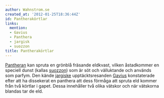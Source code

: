 ```yaml
---
author: Wahnstrom.se
created_at: '2012-01-25T18:36:44Z'
id: Pantherakörtlar
links:
  mention:
  - Gavius
  - Panthera
  - jargisk
  - suozzon
title: Pantherakörtlar
---
```


[Pantheran] kan spruta en grönblå fräsande eldkvast, vilken åstadkommer en speciell dunst (kallas
[suozzon]) som är söt och välluktande och används som parfym. Den kände [jargiske] upptäcktsresanden
[Gavius] konstaterade efter att ha dissekerat en panthera att dess förmåga att spruta eld kommer
från två körtlar i gapet. Dessa innehåller två olika vätskor och när vätskorna blandas tar de eld.

  [Pantheran]: Panthera
  [suozzon]: suozzon
  [jargiske]: jargisk
  [Gavius]: Gavius